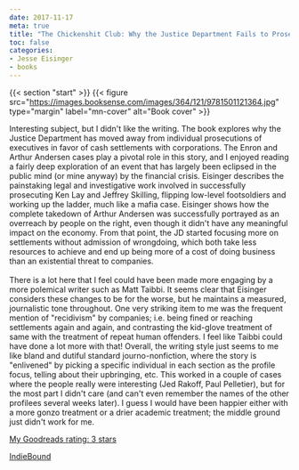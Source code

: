 ```yaml
---
date: 2017-11-17
meta: true
title: "The Chickenshit Club: Why the Justice Department Fails to Prosecute Executives"
toc: false
categories:
- Jesse Eisinger
- books
---
```


{{< section "start" >}}
{{< figure src="https://images.booksense.com/images/364/121/9781501121364.jpg" type="margin" label="mn-cover" alt="Book cover" >}}

Interesting subject, but I didn't like the writing. The book explores why the Justice Department has moved away from individual prosecutions of executives in favor of cash settlements with corporations. The Enron and Arthur Andersen cases play a pivotal role in this story, and I enjoyed reading a fairly deep exploration of an event that has largely been eclipsed in the public mind (or mine anyway) by the financial crisis. Eisinger describes the painstaking legal and investigative work involved in successfully prosecuting Ken Lay and Jeffrey Skilling, flipping low-level footsoldiers and working up the ladder, much like a mafia case. Eisinger shows how the complete takedown of Arthur Andersen was successfully portrayed as an overreach by people on the right, even though it didn't have any meaningful impact on the economy. From that point, the JD started focusing more on settlements without admission of wrongdoing, which both take less resources to achieve and end up being more of a cost of doing business than an existential threat to companies. <br /><br />There is a lot here that I feel could have been made more engaging by a more polemical writer such as Matt Taibbi. It seems clear that Eisinger considers these changes to be for the worse, but he maintains a measured, journalistic tone throughout. One very striking item to me was the frequent mention of "recidivism" by companies; i.e. being fined or reaching settlements again and again, and contrasting the kid-glove treatment of same with the treatment of repeat human offenders. I feel like Taibbi could have done a lot more with that! Overall, the writing style just seems to me like bland and dutiful standard journo-nonfiction, where the story is "enlivened" by picking a specific individual in each section as the profile focus, telling about their upbringing, etc. This worked in a couple of cases where the people really were interesting (Jed Rakoff, Paul Pelletier), but for the most part I didn't care (and can't even remember the names of the other profilees several weeks later). I guess I would have been happier either with a more gonzo treatment or a drier academic treatment; the middle ground just didn't work for me.

[My Goodreads rating: 3 stars](https://www.goodreads.com/review/show/2145446224)  

[IndieBound](https://www.indiebound.org/book/9781501121364)
